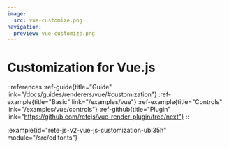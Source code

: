 ```yaml
---
image:
  src: vue-customize.png
navigation:
  preview: vue-customize.png
---
```


# Customization for Vue.js

::references
:ref-guide{title="Guide" link="/docs/guides/renderers/vue/#customization"}
:ref-example{title="Basic" link="/examples/vue"}
:ref-example{title="Controls" link="/examples/vue/controls"}
:ref-github{title="Plugin" link="https://github.com/retejs/vue-render-plugin/tree/next"}
::

:example{id="rete-js-v2-vue-js-customization-ubl35h" module="/src/editor.ts"}

